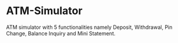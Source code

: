 # ATM-Simulator  

ATM simulator with 5 functionalities namely Deposit, Withdrawal, Pin Change, Balance Inquiry and Mini Statement.
